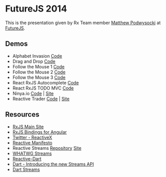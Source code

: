FutureJS 2014
=============

This is the presentation given by Rx Team member [Matthew Podwysocki](http://twitter.com/mattpodwysocki) at [FutureJS](http://futurejs.org).

## Demos ##
- Alphabet Invasion [Code](https://github.com/reactive-extensions/FutureJS/tree/master/demos/alphabetinvasion)
- Drag and Drop [Code](https://github.com/reactive-extensions/FutureJS/tree/master/demos/dragndrop)
- Follow the Mouse 1 [Code](https://github.com/reactive-extensions/FutureJS/tree/master/demos/mouse1)
- Follow the Mouse 2 [Code](https://github.com/reactive-extensions/FutureJS/tree/master/demos/mouse2)
- Follow the Mouse 3 [Code](https://github.com/reactive-extensions/FutureJS/tree/master/demos/mouse3)
- React RxJS Autocomplete [Code](https://github.com/eliseumds/react-autocomplete)
- React RxJS TODO MVC [Code](https://github.com/fdecampredon/react-rxjs-todomvc)
- Ninya.io [Code](https://github.com/PascalPrecht/StackWho) | [Site](http://stackwho.herokuapp.com/)
- Reactive Trader [Code](https://github.com/AdaptiveConsulting/ReactiveTrader) | [Site](https://github.com/AdaptiveConsulting/ReactiveTrader)

## Resources ##

- [RxJS Main Site](http://github.com/reactive-extensions/RxJS)
- [RxJS Bindings for Angular](http://github.com/reactive-extensions/rx.angular.js)
- [Twitter - ReactiveX](http://twitter.com/ReactiveX)
- [Reactive Manifesto](http://reactivemanifesto.org)
- Reactive Streams [Repository](http://www.reactive-streams.org/) [Site](http://reactive-streams.org)
- [WHATWG Streams](https://github.com/whatwg/streams)
- [Reactive-Dart](https://github.com/financeCoding/Reactive-Dart)
- [Dart - Introducing the new Streams API](http://news.dartlang.org/2012/11/introducing-new-streams-api.html)
- [Dart Streams](https://api.dartlang.org/apidocs/channels/stable/dartdoc-viewer/dart-async)